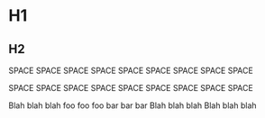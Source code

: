 # H1

## H2

SPACE SPACE SPACE
SPACE SPACE SPACE
SPACE SPACE SPACE

SPACE SPACE SPACE
SPACE SPACE SPACE
SPACE SPACE SPACE

Blah blah blah
foo foo foo
bar bar bar
Blah blah blah
Blah blah blah
